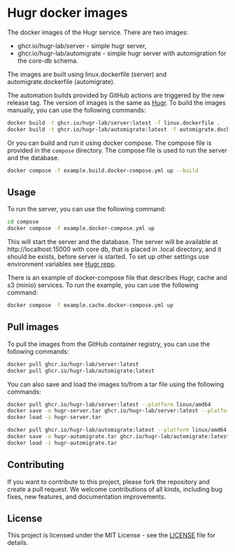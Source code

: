 # Hugr docker images

The docker images of the Hugr service.
There are two images:

- ghcr.io/hugr-lab/server - simple hugr server,
- ghcr.io/hugr-lab/automigrate - simple hugr server with automigration for the core-db schema.

The images are built using linux.dockerfile (server) and automigrate.dockerfile (automigrate).

The automation builds provided by GitHub actions are triggered by the new release tag. The version of images is the same as [Hugr](https://github.com/hugr-lab/hugr). To build the images manually, you can use the following commands:

```bash
docker build -t ghcr.io/hugr-lab/server:latest -f linux.dockerfile .
docker build -t ghcr.io/hugr-lab/automigrate:latest -f automigrate.dockerfile .
```

Or you can build and run it using docker compose. The compose file is provided in the `compose` directory. The compose file is used to run the server and the database.

```bash
docker compose -f example.build.docker-compose.yml up --build
```

## Usage

To run the server, you can use the following command:

```bash
cd compose
docker compose -f example.docker-compose.yml up
```

This will start the server and the database. The server will be available at http://localhost:15000 with core db, that is placed in .local directory, and it should be exists, before server is started. To set up other settings use environment variables see [Hugr repo](https://github.com/hugr-lab/hugr/README.md).

There is an example of docker-compose file that describes Hugr, cache and s3 (minio) services. To run the example, you can use the following command:

```bash
docker compose -f example.cache.docker-compose.yml up
```

## Pull images

To pull the images from the GitHub container registry, you can use the following commands:

```bash
docker pull ghcr.io/hugr-lab/server:latest
docker pull ghcr.io/hugr-lab/automigrate:latest
```

You can also save and load the images to/from a tar file using the following commands:

```bash
docker pull ghcr.io/hugr-lab/server:latest --platform linux/amd64 
docker save -o hugr-server.tar ghcr.io/hugr-lab/server:latest --platform linux/amd64
docker load -i hugr-server.tar
```

```bash
docker pull ghcr.io/hugr-lab/automigrate:latest --platform linux/amd64 
docker save -o hugr-automigrate.tar ghcr.io/hugr-lab/automigrate:latest --platform linux/amd64
docker load -i hugr-automigrate.tar
```

## Contributing

If you want to contribute to this project, please fork the repository and create a pull request. We welcome contributions of all kinds, including bug fixes, new features, and documentation improvements.

## License

This project is licensed under the MIT License - see the [LICENSE](LICENSE) file for details.
